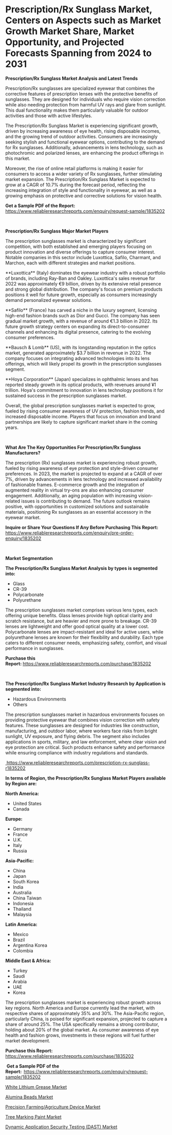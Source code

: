 <p><h1>Prescription/Rx Sunglass Market, Centers on Aspects such as Market Growth Market Share, Market Opportunity, and Projected Forecasts Spanning from 2024 to 2031</h1></p><p><strong>Prescription/Rx Sunglass Market Analysis and Latest Trends</strong></p>
<p><p>Prescription/Rx sunglasses are specialized eyewear that combines the corrective features of prescription lenses with the protective benefits of sunglasses. They are designed for individuals who require vision correction while also needing protection from harmful UV rays and glare from sunlight. This dual functionality makes them particularly valuable for outdoor activities and those with active lifestyles.</p><p>The Prescription/Rx Sunglass Market is experiencing significant growth, driven by increasing awareness of eye health, rising disposable incomes, and the growing trend of outdoor activities. Consumers are increasingly seeking stylish and functional eyewear options, contributing to the demand for Rx sunglasses. Additionally, advancements in lens technology, such as photochromic and polarized lenses, are enhancing the product offerings in this market.</p><p>Moreover, the rise of online retail platforms is making it easier for consumers to access a wider variety of Rx sunglasses, further stimulating market expansion. The Prescription/Rx Sunglass Market is expected to grow at a CAGR of 10.7% during the forecast period, reflecting the increasing integration of style and functionality in eyewear, as well as a growing emphasis on protective and corrective solutions for vision health.</p></p>
<p><strong>Get a Sample PDF of the Report:&nbsp;</strong> <a href="https://www.reliableresearchreports.com/enquiry/request-sample/1835202?utm_campaign=12&utm_medium=2&utm_source=Github&utm_content=ia&utm_term=16102024&utm_id=prescriptionrx-sunglass">https://www.reliableresearchreports.com/enquiry/request-sample/1835202</a></p>
<p>&nbsp;</p>
<p><strong>Prescription/Rx Sunglass Major Market Players</strong></p>
<p><p>The prescription sunglasses market is characterized by significant competition, with both established and emerging players focusing on product innovation and diverse offerings to capture consumer interest. Notable companies in this sector include Luxottica, Safilo, Charmant, and Marchon, each with different strategies and market positions.</p><p>**Luxottica** (Italy) dominates the eyewear industry with a robust portfolio of brands, including Ray-Ban and Oakley. Luxottica's sales revenue for 2022 was approximately €9 billion, driven by its extensive retail presence and strong global distribution. The company's focus on premium products positions it well for future growth, especially as consumers increasingly demand personalized eyewear solutions.</p><p>**Safilo** (France) has carved a niche in the luxury segment, licensing high-end fashion brands such as Dior and Gucci. The company has seen gradual market growth, with a revenue of around €1.3 billion in 2022. Its future growth strategy centers on expanding its direct-to-consumer channels and enhancing its digital presence, catering to the evolving consumer preferences.</p><p>**Bausch & Lomb** (US), with its longstanding reputation in the optics market, generated approximately $3.7 billion in revenue in 2022. The company focuses on integrating advanced technologies into its lens offerings, which will likely propel its growth in the prescription sunglasses segment.</p><p>**Hoya Corporation** (Japan) specializes in ophthalmic lenses and has reported steady growth in its optical products, with revenues around ¥1 trillion. Hoya's commitment to innovation in lens technology positions it for sustained success in the prescription sunglasses market.</p><p>Overall, the global prescription sunglasses market is expected to grow, fueled by rising consumer awareness of UV protection, fashion trends, and increased disposable income. Players that focus on innovation and brand partnerships are likely to capture significant market share in the coming years.</p></p>
<p>&nbsp;</p>
<p><strong>What Are The Key Opportunities For Prescription/Rx Sunglass Manufacturers?</strong></p>
<p><p>The prescription (Rx) sunglasses market is experiencing robust growth, fueled by rising awareness of eye protection and style-driven consumer preferences. In 2023, the market is projected to expand at a CAGR of over 7%, driven by advancements in lens technology and increased availability of fashionable frames. E-commerce growth and the integration of augmented reality in virtual try-ons are also enhancing consumer engagement. Additionally, an aging population with increasing vision-related issues is contributing to demand. The future outlook remains positive, with opportunities in customized solutions and sustainable materials, positioning Rx sunglasses as an essential accessory in the eyewear market.</p></p>
<p><strong>Inquire or Share Your Questions If Any Before Purchasing This Report:</strong> <a href="https://www.reliableresearchreports.com/enquiry/pre-order-enquiry/1835202?utm_campaign=12&utm_medium=2&utm_source=Github&utm_content=ia&utm_term=16102024&utm_id=prescriptionrx-sunglass">https://www.reliableresearchreports.com/enquiry/pre-order-enquiry/1835202</a></p>
<p>&nbsp;</p>
<p><strong>Market Segmentation</strong></p>
<p><strong>The Prescription/Rx Sunglass Market Analysis by types is segmented into:</strong></p>
<p><ul><li>Glass</li><li>CR-39</li><li>Polycarbonate</li><li>Polyurethane</li></ul></p>
<p><p>The prescription sunglasses market comprises various lens types, each offering unique benefits. Glass lenses provide high optical clarity and scratch resistance, but are heavier and more prone to breakage. CR-39 lenses are lightweight and offer good optical quality at a lower cost. Polycarbonate lenses are impact-resistant and ideal for active users, while polyurethane lenses are known for their flexibility and durability. Each type caters to different consumer needs, emphasizing safety, comfort, and visual performance in sunglasses.</p></p>
<p><strong>Purchase this Report:&nbsp;</strong><a href="https://www.reliableresearchreports.com/purchase/1835202?utm_campaign=12&utm_medium=2&utm_source=Github&utm_content=ia&utm_term=16102024&utm_id=prescriptionrx-sunglass">https://www.reliableresearchreports.com/purchase/1835202</a></p>
<p>&nbsp;</p>
<p><strong>The Prescription/Rx Sunglass Market Industry Research by Application is segmented into:</strong></p>
<p><ul><li>Hazardous Environments</li><li>Others</li></ul></p>
<p><p>The prescription sunglasses market in hazardous environments focuses on providing protective eyewear that combines vision correction with safety features. These sunglasses are designed for industries like construction, manufacturing, and outdoor labor, where workers face risks from bright sunlight, UV exposure, and flying debris. The segment also includes applications in sports, military, and law enforcement, where clear vision and eye protection are critical. Such products enhance safety and performance while ensuring compliance with industry regulations and standards.</p></p>
<p><a href="https://www.reliableresearchreports.com/prescription-rx-sunglass-r1835202?utm_campaign=12&utm_medium=2&utm_source=Github&utm_content=ia&utm_term=16102024&utm_id=prescriptionrx-sunglass">&nbsp;https://www.reliableresearchreports.com/prescription-rx-sunglass-r1835202</a></p>
<p><strong>In terms of Region, the Prescription/Rx Sunglass Market Players available by Region are:</strong></p>
<p>
    <p> <strong> North America: </strong>
        <ul>
            <li>United States</li>
            <li>Canada</li>
        </ul>
        </p> 
    <p> <strong> Europe: </strong>
        <ul>
            <li>Germany</li>
            <li>France</li>
            <li>U.K.</li>
            <li>Italy</li>
            <li>Russia</li>
        </ul>
        </p> 
    <p> <strong> Asia-Pacific: </strong>
        <ul>
            <li>China</li>
            <li>Japan</li>
            <li>South Korea</li>
            <li>India</li>
            <li>Australia</li>
            <li>China Taiwan</li>
            <li>Indonesia</li>
            <li>Thailand</li>
            <li>Malaysia</li>
        </ul>
        </p> 
    <p> <strong> Latin America: </strong>
        <ul>
            <li>Mexico</li>
            <li>Brazil</li>
            <li>Argentina Korea</li>
            <li>Colombia</li>
        </ul>
        </p> 
    <p> <strong> Middle East & Africa: </strong>
        <ul>
            <li>Turkey</li>
            <li>Saudi</li>
            <li>Arabia</li>
            <li>UAE</li>
            <li>Korea</li>
        </ul>
    </p>
    </p>
<p><p>The prescription sunglasses market is experiencing robust growth across key regions. North America and Europe currently lead the market, with respective shares of approximately 35% and 30%. The Asia-Pacific region, particularly China, is poised for significant expansion, projected to capture a share of around 25%. The USA specifically remains a strong contributor, holding about 20% of the global market. As consumer awareness of eye health and fashion grows, investments in these regions will fuel further market development.</p></p>
<p><strong>Purchase this Report: </strong><a href="https://www.reliableresearchreports.com/purchase/1835202?utm_campaign=12&utm_medium=2&utm_source=Github&utm_content=ia&utm_term=16102024&utm_id=prescriptionrx-sunglass">https://www.reliableresearchreports.com/purchase/1835202</a></p>
<p>&nbsp;<strong>Get a Sample PDF of the Report:&nbsp;&nbsp;</strong><a href="https://www.reliableresearchreports.com/enquiry/request-sample/1835202?utm_campaign=12&utm_medium=2&utm_source=Github&utm_content=ia&utm_term=16102024&utm_id=prescriptionrx-sunglass">https://www.reliableresearchreports.com/enquiry/request-sample/1835202</a></p>
<p><strong></strong></p>
<p><p><a href="https://www.linkedin.com/pulse/digital-transformation-white-lithium-grease-industry-market-opportunities-sz3hf?utm_campaign=12&utm_medium=2&utm_source=Github&utm_content=ia&utm_term=16102024&utm_id=prescriptionrx-sunglass">White Lithium Grease Market</a></p><p><a href="https://www.linkedin.com/pulse/alumina-beads-market-analysis-product-segmentation-regional-57icf?utm_campaign=12&utm_medium=2&utm_source=Github&utm_content=ia&utm_term=16102024&utm_id=prescriptionrx-sunglass">Alumina Beads Market</a></p><p><a href="https://github.com/GenaGaines34/Market-Research-Report-List-1/blob/main/precision-farmingagriculture-device-market.md?utm_campaign=12&utm_medium=2&utm_source=Github&utm_content=ia&utm_term=16102024&utm_id=prescriptionrx-sunglass">Precision Farming/Agriculture Device Market</a></p><p><a href="https://www.linkedin.com/pulse/competitive-intelligence-tree-marking-paint-market-key-players-x1oef?utm_campaign=12&utm_medium=2&utm_source=Github&utm_content=ia&utm_term=16102024&utm_id=prescriptionrx-sunglass">Tree Marking Paint Market</a></p><p><a href="https://github.com/AbbasMahmud554/Market-Research-Report-List-1/blob/main/dynamic-application-security-testing-dast-market.md?utm_campaign=12&utm_medium=2&utm_source=Github&utm_content=ia&utm_term=16102024&utm_id=prescriptionrx-sunglass">Dynamic Application Security Testing (DAST) Market</a></p></p>
